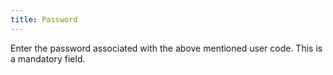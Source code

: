 ```yaml
---
title: Password
---
```



Enter the password associated with the above mentioned user code. This  is a mandatory field.
